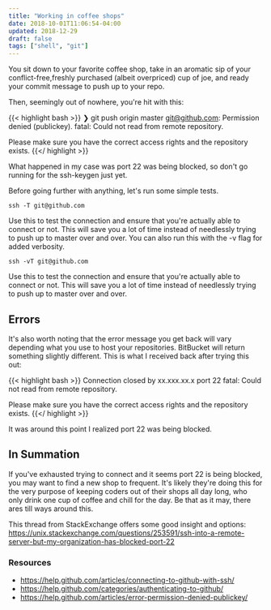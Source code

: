 ```yaml
---
title: "Working in coffee shops"
date: 2018-10-01T11:06:54-04:00
updated: 2018-12-29
draft: false
tags: ["shell", "git"]
---
```


You sit down to your favorite coffee shop, take in an aromatic sip of your conflict-free,freshly purchased (albeit overpriced) cup of joe, and ready your commit message to push up to your repo.

Then, seemingly out of nowhere, you're hit with this:

{{< highlight bash >}}
❯ git push origin master
git@github.com: Permission denied (publickey).
fatal: Could not read from remote repository.

Please make sure you have the correct access rights
and the repository exists.
{{</ highlight >}}

What happened in my case was port 22 was being blocked, so don't go running for the ssh-keygen just yet.

Before going further with anything, let's run some simple tests.

```
ssh -T git@github.com
```

Use this to test the connection and ensure that you're actually able to connect or not. This will save you a lot of time instead of needlessly trying to push up to master over and over.
You can also run this with the -v flag for added verbosity.

```
ssh -vT git@github.com
```

Use this to test the connection and ensure that you're actually able to connect or not. This will save you a lot of time instead of needlessly trying to push up to master over and over.

## Errors

It's also worth noting that the error message you get back will vary depending what you use to host your repositories. BitBucket will return something slightly different. This is what I received back after trying this out:

{{< highlight bash >}}
Connection closed by xx.xxx.xx.x port 22
fatal: Could not read from remote repository.

Please make sure you have the correct access rights
and the repository exists.
{{</ highlight >}}

It was around this point I realized port 22 was being blocked.

## In Summation

If you've exhausted trying to connect and it seems port 22 is being blocked, you may want to find a new shop to frequent. It's likely they're doing this for the very purpose of keeping coders out of their shops all day long, who only drink one cup of coffee and chill for the day. Be that as it may, there ares till ways around this.

This thread from StackExchange offers some good insight and options:
https://unix.stackexchange.com/questions/253591/ssh-into-a-remote-server-but-my-organization-has-blocked-port-22

### Resources

- https://help.github.com/articles/connecting-to-github-with-ssh/
- https://help.github.com/categories/authenticating-to-github/
- https://help.github.com/articles/error-permission-denied-publickey/
